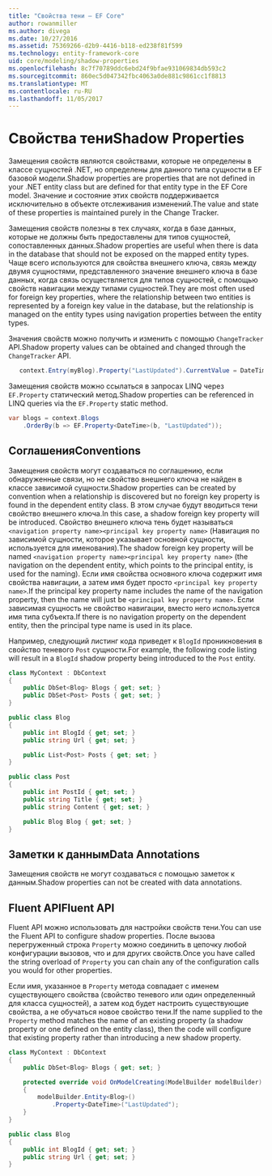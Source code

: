 ```yaml
---
title: "Свойства тени — EF Core"
author: rowanmiller
ms.author: divega
ms.date: 10/27/2016
ms.assetid: 75369266-d2b9-4416-b118-ed238f81f599
ms.technology: entity-framework-core
uid: core/modeling/shadow-properties
ms.openlocfilehash: 8c7f70789ddc6ebd24f9bfae931069834db593c2
ms.sourcegitcommit: 860ec5d047342fbc4063a0de881c9861cc1f8813
ms.translationtype: MT
ms.contentlocale: ru-RU
ms.lasthandoff: 11/05/2017
---
```

# <a name="shadow-properties"></a><span data-ttu-id="62577-102">Свойства тени</span><span class="sxs-lookup"><span data-stu-id="62577-102">Shadow Properties</span></span>

<span data-ttu-id="62577-103">Замещения свойств являются свойствами, которые не определены в классе сущностей .NET, но определены для данного типа сущности в EF базовой модели.</span><span class="sxs-lookup"><span data-stu-id="62577-103">Shadow properties are properties that are not defined in your .NET entity class but are defined for that entity type in the EF Core model.</span></span> <span data-ttu-id="62577-104">Значение и состояние этих свойств поддерживается исключительно в объекте отслеживания изменений.</span><span class="sxs-lookup"><span data-stu-id="62577-104">The value and state of these properties is maintained purely in the Change Tracker.</span></span>

<span data-ttu-id="62577-105">Замещения свойств полезны в тех случаях, когда в базе данных, которые не должны быть предоставлены для типов сущностей, сопоставленных данных.</span><span class="sxs-lookup"><span data-stu-id="62577-105">Shadow properties are useful when there is data in the database that should not be exposed on the mapped entity types.</span></span> <span data-ttu-id="62577-106">Чаще всего используются для свойства внешнего ключа, связь между двумя сущностями, представленного значение внешнего ключа в базе данных, когда связь осуществляется для типов сущностей, с помощью свойств навигации между типами сущностей.</span><span class="sxs-lookup"><span data-stu-id="62577-106">They are most often used for foreign key properties, where the relationship between two entities is represented by a foreign key value in the database, but the relationship is managed on the entity types using navigation properties between the entity types.</span></span>

<span data-ttu-id="62577-107">Значения свойств можно получить и изменить с помощью `ChangeTracker` API.</span><span class="sxs-lookup"><span data-stu-id="62577-107">Shadow property values can be obtained and changed through the `ChangeTracker` API.</span></span>

``` csharp
   context.Entry(myBlog).Property("LastUpdated").CurrentValue = DateTime.Now;
```

<span data-ttu-id="62577-108">Замещения свойств можно ссылаться в запросах LINQ через `EF.Property` статический метод.</span><span class="sxs-lookup"><span data-stu-id="62577-108">Shadow properties can be referenced in LINQ queries via the `EF.Property` static method.</span></span>

``` csharp
var blogs = context.Blogs
    .OrderBy(b => EF.Property<DateTime>(b, "LastUpdated"));
```

## <a name="conventions"></a><span data-ttu-id="62577-109">Соглашения</span><span class="sxs-lookup"><span data-stu-id="62577-109">Conventions</span></span>

<span data-ttu-id="62577-110">Замещения свойств могут создаваться по соглашению, если обнаруженные связи, но не свойство внешнего ключа не найден в классе зависимой сущности.</span><span class="sxs-lookup"><span data-stu-id="62577-110">Shadow properties can be created by convention when a relationship is discovered but no foreign key property is found in the dependent entity class.</span></span> <span data-ttu-id="62577-111">В этом случае будут вводиться тени свойство внешнего ключа.</span><span class="sxs-lookup"><span data-stu-id="62577-111">In this case, a shadow foreign key property will be introduced.</span></span> <span data-ttu-id="62577-112">Свойство внешнего ключа тень будет называться `<navigation property name><principal key property name>` (Навигация по зависимой сущности, которое указывает основной сущности, используется для именования).</span><span class="sxs-lookup"><span data-stu-id="62577-112">The shadow foreign key property will be named `<navigation property name><principal key property name>` (the navigation on the dependent entity, which points to the principal entity, is used for the naming).</span></span> <span data-ttu-id="62577-113">Если имя свойства основного ключа содержит имя свойства навигации, а затем имя будет просто `<principal key property name>`.</span><span class="sxs-lookup"><span data-stu-id="62577-113">If the principal key property name includes the name of the navigation property, then the name will just be `<principal key property name>`.</span></span> <span data-ttu-id="62577-114">Если зависимая сущность не свойство навигации, вместо него используется имя типа субъекта.</span><span class="sxs-lookup"><span data-stu-id="62577-114">If there is no navigation property on the dependent entity, then the principal type name is used in its place.</span></span>

<span data-ttu-id="62577-115">Например, следующий листинг кода приведет к `BlogId` проникновения в свойство теневого `Post` сущности.</span><span class="sxs-lookup"><span data-stu-id="62577-115">For example, the following code listing will result in a `BlogId` shadow property being introduced to the `Post` entity.</span></span>

<!-- [!code-csharp[Main](samples/core/Modeling/Conventions/Samples/ShadowForeignKey.cs)] -->
``` csharp
class MyContext : DbContext
{
    public DbSet<Blog> Blogs { get; set; }
    public DbSet<Post> Posts { get; set; }
}

public class Blog
{
    public int BlogId { get; set; }
    public string Url { get; set; }

    public List<Post> Posts { get; set; }
}

public class Post
{
    public int PostId { get; set; }
    public string Title { get; set; }
    public string Content { get; set; }

    public Blog Blog { get; set; }
}
```

## <a name="data-annotations"></a><span data-ttu-id="62577-116">Заметки к данным</span><span class="sxs-lookup"><span data-stu-id="62577-116">Data Annotations</span></span>

<span data-ttu-id="62577-117">Замещения свойств не могут создаваться с помощью заметок к данным.</span><span class="sxs-lookup"><span data-stu-id="62577-117">Shadow properties can not be created with data annotations.</span></span>

## <a name="fluent-api"></a><span data-ttu-id="62577-118">Fluent API</span><span class="sxs-lookup"><span data-stu-id="62577-118">Fluent API</span></span>

<span data-ttu-id="62577-119">Fluent API можно использовать для настройки свойств тени.</span><span class="sxs-lookup"><span data-stu-id="62577-119">You can use the Fluent API to configure shadow properties.</span></span> <span data-ttu-id="62577-120">После вызова перегруженный строка `Property` можно соединить в цепочку любой конфигурации вызовов, что и для других свойств.</span><span class="sxs-lookup"><span data-stu-id="62577-120">Once you have called the string overload of `Property` you can chain any of the configuration calls you would for other properties.</span></span>

<span data-ttu-id="62577-121">Если имя, указанное в `Property` метода совпадает с именем существующего свойства (свойство теневого или один определенный для класса сущностей), а затем код будет настроить существующие свойства, а не обучаться новое свойство тени.</span><span class="sxs-lookup"><span data-stu-id="62577-121">If the name supplied to the `Property` method matches the name of an existing property (a shadow property or one defined on the entity class), then the code will configure that existing property rather than introducing a new shadow property.</span></span>

<!-- [!code-csharp[Main](samples/core/Modeling/FluentAPI/Samples/ShadowProperty.cs?highlight=7,8)] -->
``` csharp
class MyContext : DbContext
{
    public DbSet<Blog> Blogs { get; set; }

    protected override void OnModelCreating(ModelBuilder modelBuilder)
    {
        modelBuilder.Entity<Blog>()
            .Property<DateTime>("LastUpdated");
    }
}

public class Blog
{
    public int BlogId { get; set; }
    public string Url { get; set; }
}
```
